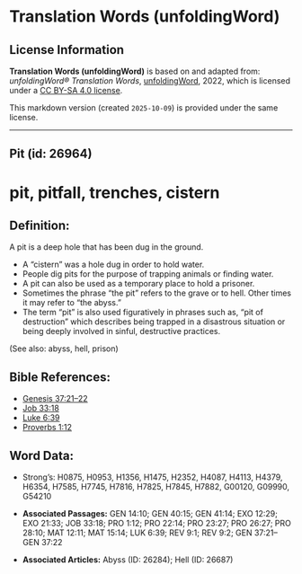 # Translation Words (unfoldingWord)

## License Information

**Translation Words (unfoldingWord)** is based on and adapted from: _unfoldingWord® Translation Words_, [unfoldingWord](https://unfoldingword.org/utw), 2022, which is licensed under a [CC BY-SA 4.0 license](https://creativecommons.org/licenses/by-sa/4.0/legalcode.en).

This markdown version (created `2025-10-09`) is provided under the same license.



--------------------------------

## Pit (id: 26964)

pit, pitfall, trenches, cistern
===============================

Definition:
-----------

A pit is a deep hole that has been dug in the ground.

* A “cistern” was a hole dug in order to hold water.
* People dig pits for the purpose of trapping animals or finding water.
* A pit can also be used as a temporary place to hold a prisoner.
* Sometimes the phrase “the pit” refers to the grave or to hell. Other times it may refer to “the abyss.”
* The term “pit” is also used figuratively in phrases such as, “pit of destruction” which describes being trapped in a disastrous situation or being deeply involved in sinful, destructive practices.

(See also: abyss, hell, prison)

Bible References:
-----------------

* [Genesis 37:21–22](https://ref.ly/Gen37:21-Gen37:22)
* [Job 33:18](https://ref.ly/Job33:18)
* [Luke 6:39](https://ref.ly/Luke6:39)
* [Proverbs 1:12](https://ref.ly/Prov1:12)

Word Data:
----------

* Strong’s: H0875, H0953, H1356, H1475, H2352, H4087, H4113, H4379, H6354, H7585, H7745, H7816, H7825, H7845, H7882, G00120, G09990, G54210

* **Associated Passages:** GEN 14:10; GEN 40:15; GEN 41:14; EXO 12:29; EXO 21:33; JOB 33:18; PRO 1:12; PRO 22:14; PRO 23:27; PRO 26:27; PRO 28:10; MAT 12:11; MAT 15:14; LUK 6:39; REV 9:1; REV 9:2; GEN 37:21–GEN 37:22
* **Associated Articles:** Abyss (ID: 26284); Hell (ID: 26687)


